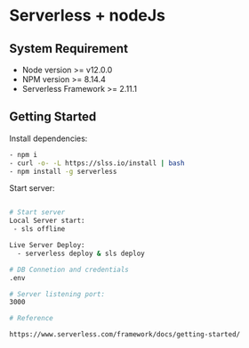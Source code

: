 # Serverless + nodeJs

## System Requirement

* Node version >= v12.0.0
* NPM version >= 8.14.4
* Serverless Framework >= 2.11.1

## Getting Started

Install dependencies:
```sh
- npm i
- curl -o- -L https://slss.io/install | bash
- npm install -g serverless

```

Start server:
```sh

# Start server
Local Server start:
 - sls offline

Live Server Deploy:
  - serverless deploy & sls deploy

# DB Connetion and credentials
.env 

# Server listening port:
3000

# Reference

https://www.serverless.com/framework/docs/getting-started/





